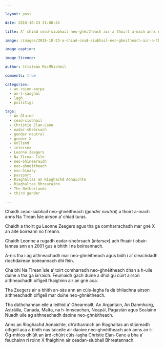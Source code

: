 ```yaml
---

layout: post

date: 2018-10-23 21:00:24

title: A’ chiad cead-siubhail neo-ghèitheach air a thoirt a-mach anns na Tìrean Ìsle

image: /images/2018-10-23-a-chiad-cead-siubhail-neo-gheitheach-air-a-thoirt-a-mach-anns-na-tirean-isle.jpg

image-caption:

image-licence:

author: Crìstean MacMhìcheil

comments: true

categories:
  - an-roinn-eorpa
  - an-t-saoghal
  - lagh
  - poilitigs

tags:
  - An Òlaind
  - cead-siubhail
  - Christie Elan-Cane
  - eadar-sheòrsach
  - gender neutral
  - gender X
  - Holland
  - intersex
  - Leonne Zeegers
  - Na Tìrean Ìsle
  - neo-bhìnearaidh
  - neo-ghnèitheach
  - non-binary
  - passport
  - Riaghaltas an Rìoghachd Aonaichte
  - Riaghaltas Bhreatainn
  - The Netherlands
  - third gender

---
```


Chaidh cead-siubhail neo-ghnèitheach (_gender neutral_) a thoirt a-mach anns Na Tìrean Ìsle airson a&#8217; chiad turas.

<!--more-->

Chaidh a thoirt gu Leonne Zeegers agus tha ga comharrachadh mar gnè X an àite boireann no fireann.

Chaidh Leonne a rugadh eadar-sheòrsach (_intersex_) ach fhuair i obair-lannsa ann an 2001 gus a bhith i na boireannach.

A-nis tha i ag aithneachadh mar neo-ghnèitheach agus bidh i a&#8217; cleachdadh riochdairean boireannach dhi fèin.

Cha bhi Na Tìrean Ìsle a&#8217; toirt comharradh neo-ghnèitheach dhan a h-uile duine a tha ga iarraidh. Feumaidh gach duine a dhol gu cùirt airson aithneachadh oifigeil fhaighinn air an gnè aca.

Tha Zeegers air a bhith an-sàs ann an cùis-lagha fa dà bhliadhna airson aithneachadh oifigeil mar duine neo-ghnèitheach.

Tha dùthchannan eile a leithid a&#8217; Ghearmailt, An Argantain, An Danmhairg, Astràilia, Canada, Malta, na h-Innseachan, Neapàl, Pagastàn agus Sealainn Nuadh uile ag aithneachadh daoine neo-ghnèitheach.

Anns an Rìoghachd Aonaichte, dh&#8217;atharraich an Riaghaltas an stiùireadh oifigeil aca a bhith nas taiceile air daoine neo-ghnèitheach ach anns an t-Òg-mhios dhiùlt an àrd-chùirt cùis-lagha Christie Elan-Cane a bha a&#8217; feuchainn ri roinn X fhaighinn air ceadan-siubhail Bhreatannach.
